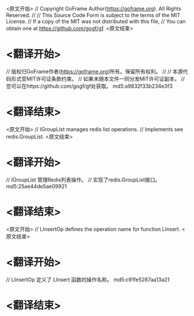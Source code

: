 
<原文开始>
// Copyright GoFrame Author(https://goframe.org). All Rights Reserved.
//
// This Source Code Form is subject to the terms of the MIT License.
// If a copy of the MIT was not distributed with this file,
// You can obtain one at https://github.com/gogf/gf.
<原文结束>

# <翻译开始>
// 版权归GoFrame作者(https://goframe.org)所有。保留所有权利。
//
// 本源代码形式受MIT许可证条款约束。
// 如果未随本文件一同分发MIT许可证副本，
// 您可以在https://github.com/gogf/gf处获取。 md5:a9832f33b234e3f3
# <翻译结束>


<原文开始>
// IGroupList manages redis list operations.
// Implements see redis.GroupList.
<原文结束>

# <翻译开始>
// IGroupList 管理Redis列表操作。
// 实现了redis.GroupList接口。 md5:25ae44de5ae09921
# <翻译结束>


<原文开始>
// LInsertOp defines the operation name for function LInsert.
<原文结束>

# <翻译开始>
// LInsertOp 定义了 LInsert 函数的操作名称。 md5:c91fe5287aa13a21
# <翻译结束>

